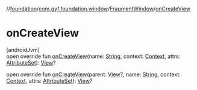 //[foundation](../../../index.md)/[com.gyf.foundation.window](../index.md)/[FragmentWindow](index.md)/[onCreateView](on-create-view.md)

# onCreateView

[androidJvm]\
open override fun [onCreateView](on-create-view.md)(name: [String](https://kotlinlang.org/api/core/kotlin-stdlib/kotlin/-string/index.html), context: [Context](https://developer.android.com/reference/kotlin/android/content/Context.html), attrs: [AttributeSet](https://developer.android.com/reference/kotlin/android/util/AttributeSet.html)): [View](https://developer.android.com/reference/kotlin/android/view/View.html)?

open override fun [onCreateView](on-create-view.md)(parent: [View](https://developer.android.com/reference/kotlin/android/view/View.html)?, name: [String](https://kotlinlang.org/api/core/kotlin-stdlib/kotlin/-string/index.html), context: [Context](https://developer.android.com/reference/kotlin/android/content/Context.html), attrs: [AttributeSet](https://developer.android.com/reference/kotlin/android/util/AttributeSet.html)): [View](https://developer.android.com/reference/kotlin/android/view/View.html)?